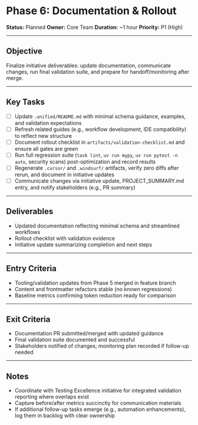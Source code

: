# Phase 6: Documentation & Rollout

**Status:** Planned
**Owner:** Core Team
**Duration:** ~1 hour
**Priority:** P1 (High)

---

## Objective

Finalize initiative deliverables: update documentation, communicate changes, run final validation suite, and prepare for handoff/monitoring after merge.

---

## Key Tasks

- [ ] Update `.unified/README.md` with minimal schema guidance, examples, and validation expectations
- [ ] Refresh related guides (e.g., workflow development, IDE compatibility) to reflect new structure
- [ ] Document rollout checklist in `artifacts/validation-checklist.md` and ensure all gates are green
- [ ] Run full regression suite (`task lint`, `uv run mypy`, `uv run pytest -n auto`, security scans) post-optimization and record results
- [ ] Regenerate `.cursor/` and `.windsurf/` artifacts, verify zero diffs after rerun, and document in initiative updates
- [ ] Communicate changes via initiative update, PROJECT_SUMMARY.md entry, and notify stakeholders (e.g., PR summary)

---

## Deliverables

- Updated documentation reflecting minimal schema and streamlined workflows
- Rollout checklist with validation evidence
- Initiative update summarizing completion and next steps

---

## Entry Criteria

- Tooling/validation updates from Phase 5 merged in feature branch
- Content and frontmatter refactors stable (no known regressions)
- Baseline metrics confirming token reduction ready for comparison

---

## Exit Criteria

- Documentation PR submitted/merged with updated guidance
- Final validation suite documented and successful
- Stakeholders notified of changes; monitoring plan recorded if follow-up needed

---

## Notes

- Coordinate with Testing Excellence initiative for integrated validation reporting where overlaps exist
- Capture before/after metrics succinctly for communication materials
- If additional follow-up tasks emerge (e.g., automation enhancements), log them in backlog with clear ownership
